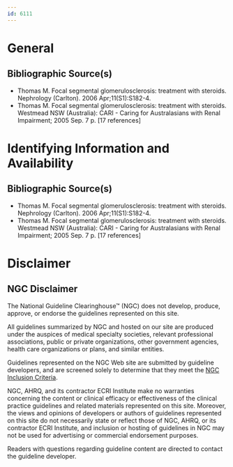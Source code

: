 ```yaml
---
id: 6111
---
```


# General

## Bibliographic Source(s)

- Thomas M. Focal segmental glomerulosclerosis: treatment with steroids. Nephrology (Carlton). 2006 Apr;11(S1):S182-4.
- Thomas M. Focal segmental glomerulosclerosis: treatment with steroids. Westmead NSW (Australia): CARI - Caring for Australasians with Renal Impairment; 2005 Sep. 7 p. [17 references]

# Identifying Information and Availability

## Bibliographic Source(s)

- Thomas M. Focal segmental glomerulosclerosis: treatment with steroids. Nephrology (Carlton). 2006 Apr;11(S1):S182-4.
- Thomas M. Focal segmental glomerulosclerosis: treatment with steroids. Westmead NSW (Australia): CARI - Caring for Australasians with Renal Impairment; 2005 Sep. 7 p. [17 references]

# Disclaimer

## NGC Disclaimer

The National Guideline Clearinghouse™ (NGC) does not develop, produce, approve, or endorse the guidelines represented on this site.

All guidelines summarized by NGC and hosted on our site are produced under the auspices of medical specialty societies, relevant professional associations, public or private organizations, other government agencies, health care organizations or plans, and similar entities.

Guidelines represented on the NGC Web site are submitted by guideline developers, and are screened solely to determine that they meet the [NGC Inclusion Criteria](/help-and-about/summaries/inclusion-criteria).

NGC, AHRQ, and its contractor ECRI Institute make no warranties concerning the content or clinical efficacy or effectiveness of the clinical practice guidelines and related materials represented on this site. Moreover, the views and opinions of developers or authors of guidelines represented on this site do not necessarily state or reflect those of NGC, AHRQ, or its contractor ECRI Institute, and inclusion or hosting of guidelines in NGC may not be used for advertising or commercial endorsement purposes.

Readers with questions regarding guideline content are directed to contact the guideline developer.

